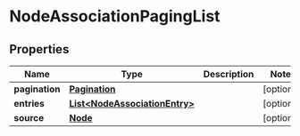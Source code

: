 # NodeAssociationPagingList

## Properties
Name | Type | Description | Notes
------------ | ------------- | ------------- | -------------
**pagination** | [**Pagination**](Pagination.md) |  |  [optional]
**entries** | [**List&lt;NodeAssociationEntry&gt;**](NodeAssociationEntry.md) |  |  [optional]
**source** | [**Node**](Node.md) |  |  [optional]
